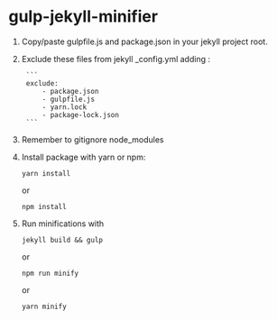 # gulp-jekyll-minifier

1. Copy/paste gulpfile.js and package.json in your jekyll project root.

2. Exclude these files from jekyll _config.yml adding : 

        ```
        exclude:
            - package.json
            - gulpfile.js
            - yarn.lock
            - package-lock.json
        ```

3. Remember to gitignore node_modules

4. Install package with yarn or npm: 

    ```
    yarn install
    ```

    or 

    ```
    npm install
    ```

5. Run minifications with 

    ```
    jekyll build && gulp
    ```

    or

    ```
    npm run minify
    ```

    or

    ```
    yarn minify
    ```